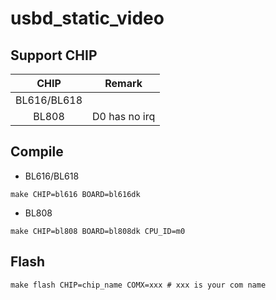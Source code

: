 # usbd_static_video


## Support CHIP

|      CHIP        | Remark |
|:----------------:|:------:|
|BL616/BL618       |        |
|BL808             |   D0 has no irq     |

## Compile

- BL616/BL618

```
make CHIP=bl616 BOARD=bl616dk
```

- BL808

```
make CHIP=bl808 BOARD=bl808dk CPU_ID=m0
```

## Flash

```
make flash CHIP=chip_name COMX=xxx # xxx is your com name
```